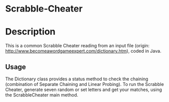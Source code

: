 # Scrabble-Cheater

# Description #
This is a common Scrabble Cheater reading from an input file (origin: http://www.becomeawordgameexpert.com/dictionary.htm), coded in Java.

## Usage ##
The Dictionary class provides a status method to check the chaining (combination of Separate Chaining and Linear Probing). To run the Scrabble Cheater, generate seven random or set letters and get your matches, using the ScrabbleCheater main method.
